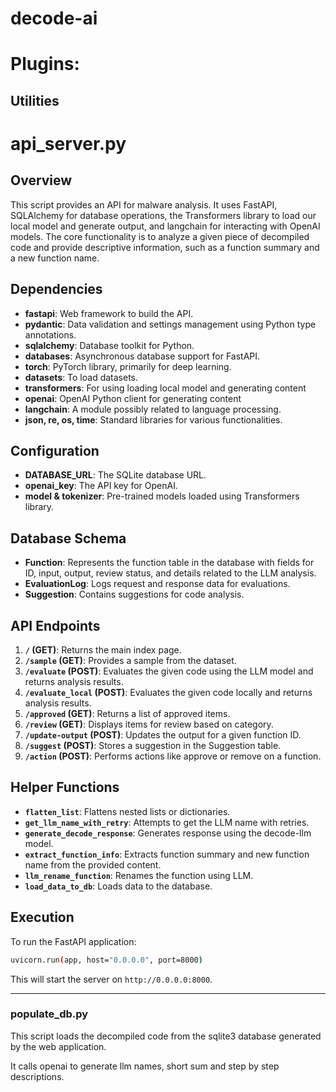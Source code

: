 # decode-ai
# Plugins:


## Utilities

# api_server.py
## Overview

This script provides an API for malware analysis. It uses FastAPI, SQLAlchemy for database operations, the Transformers library to load our local model and generate output, and langchain for interacting with OpenAI models. The core functionality is to analyze a given piece of decompiled code and provide descriptive information, such as a function summary and a new function name.

## Dependencies

- **fastapi**: Web framework to build the API.
- **pydantic**: Data validation and settings management using Python type annotations.
- **sqlalchemy**: Database toolkit for Python.
- **databases**: Asynchronous database support for FastAPI.
- **torch**: PyTorch library, primarily for deep learning.
- **datasets**: To load datasets.
- **transformers**: For using loading local model and generating content
- **openai**: OpenAI Python client for generating content
- **langchain**: A module possibly related to language processing.
- **json, re, os, time**: Standard libraries for various functionalities.

## Configuration

- **DATABASE_URL**: The SQLite database URL.
- **openai_key**: The API key for OpenAI.
- **model & tokenizer**: Pre-trained models loaded using Transformers library.

## Database Schema

- **Function**: Represents the function table in the database with fields for ID, input, output, review status, and details related to the LLM analysis.
- **EvaluationLog**: Logs request and response data for evaluations.
- **Suggestion**: Contains suggestions for code analysis.

## API Endpoints

1. **`/` (GET)**: Returns the main index page.
2. **`/sample` (GET)**: Provides a sample from the dataset.
3. **`/evaluate` (POST)**: Evaluates the given code using the LLM model and returns analysis results.
4. **`/evaluate_local` (POST)**: Evaluates the given code locally and returns analysis results.
5. **`/approved` (GET)**: Returns a list of approved items.
6. **`/review` (GET)**: Displays items for review based on category.
7. **`/update-output` (POST)**: Updates the output for a given function ID.
8. **`/suggest` (POST)**: Stores a suggestion in the Suggestion table.
9. **`/action` (POST)**: Performs actions like approve or remove on a function.

## Helper Functions

- **`flatten_list`**: Flattens nested lists or dictionaries.
- **`get_llm_name_with_retry`**: Attempts to get the LLM name with retries.
- **`generate_decode_response`**: Generates response using the decode-llm model.
- **`extract_function_info`**: Extracts function summary and new function name from the provided content.
- **`llm_rename_function`**: Renames the function using LLM.
- **`load_data_to_db`**: Loads data to the database.

## Execution

To run the FastAPI application:

```bash
uvicorn.run(app, host="0.0.0.0", port=8000)
```

This will start the server on `http://0.0.0.0:8000`.

---

### populate_db.py
This script loads the decompiled code from the sqlite3 database generated by the web application.

It calls openai to generate llm names, short sum and step by step descriptions.
